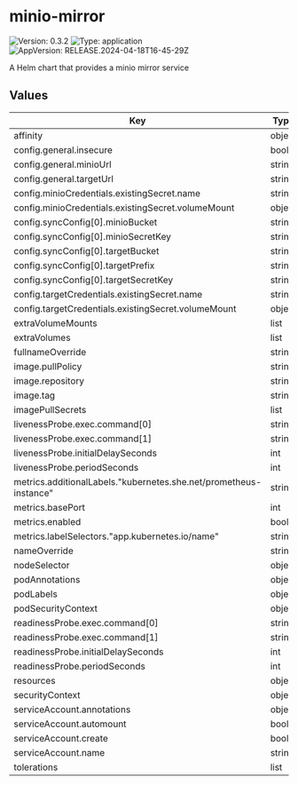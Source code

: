 # minio-mirror

![Version: 0.3.2](https://img.shields.io/badge/Version-0.3.2-informational?style=flat-square) ![Type: application](https://img.shields.io/badge/Type-application-informational?style=flat-square) ![AppVersion: RELEASE.2024-04-18T16-45-29Z](https://img.shields.io/badge/AppVersion-RELEASE.2024--04--18T16--45--29Z-informational?style=flat-square)

A Helm chart that provides a minio mirror service

## Values

| Key | Type | Default | Description |
|-----|------|---------|-------------|
| affinity | object | `{}` |  |
| config.general.insecure | bool | `true` |  |
| config.general.minioUrl | string | `"https://minio.minio.svc.cluster.local:9000"` |  |
| config.general.targetUrl | string | `"https://s3.exanple.com"` |  |
| config.minioCredentials.existingSecret.name | string | `"secret-name"` |  |
| config.minioCredentials.existingSecret.volumeMount | object | `{}` |  |
| config.syncConfig[0].minioBucket | string | `"example-bucket"` |  |
| config.syncConfig[0].minioSecretKey | string | `"key-in-secret"` |  |
| config.syncConfig[0].targetBucket | string | `"example-bucket"` |  |
| config.syncConfig[0].targetPrefix | string | `"sub/"` |  |
| config.syncConfig[0].targetSecretKey | string | `"key-in-secret"` |  |
| config.targetCredentials.existingSecret.name | string | `"secret-name"` |  |
| config.targetCredentials.existingSecret.volumeMount | object | `{}` |  |
| extraVolumeMounts | list | `[]` |  |
| extraVolumes | list | `[]` |  |
| fullnameOverride | string | `""` |  |
| image.pullPolicy | string | `"IfNotPresent"` |  |
| image.repository | string | `"minio/mc"` |  |
| image.tag | string | `""` |  |
| imagePullSecrets | list | `[]` |  |
| livenessProbe.exec.command[0] | string | `"cat"` |  |
| livenessProbe.exec.command[1] | string | `"/tmp/healthy"` |  |
| livenessProbe.initialDelaySeconds | int | `5` |  |
| livenessProbe.periodSeconds | int | `5` |  |
| metrics.additionalLabels."kubernetes.she.net/prometheus-instance" | string | `"default"` |  |
| metrics.basePort | int | `8000` |  |
| metrics.enabled | bool | `true` |  |
| metrics.labelSelectors."app.kubernetes.io/name" | string | `"minio-mirror"` |  |
| nameOverride | string | `""` |  |
| nodeSelector | object | `{}` |  |
| podAnnotations | object | `{}` |  |
| podLabels | object | `{}` |  |
| podSecurityContext | object | `{}` |  |
| readinessProbe.exec.command[0] | string | `"cat"` |  |
| readinessProbe.exec.command[1] | string | `"/tmp/healthy"` |  |
| readinessProbe.initialDelaySeconds | int | `5` |  |
| readinessProbe.periodSeconds | int | `5` |  |
| resources | object | `{}` |  |
| securityContext | object | `{}` |  |
| serviceAccount.annotations | object | `{}` |  |
| serviceAccount.automount | bool | `true` |  |
| serviceAccount.create | bool | `true` |  |
| serviceAccount.name | string | `""` |  |
| tolerations | list | `[]` |  |
